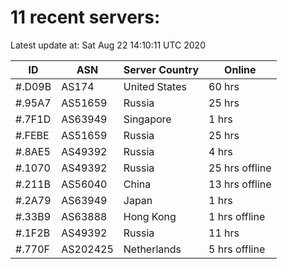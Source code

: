 # 11 recent servers:

Latest update at: Sat Aug 22 14:10:11 UTC 2020

| ID | ASN | Server Country | Online |
| -- | --- | -------------- | ------ |
| #.D09B | AS174 | United States | 60 hrs |
| #.95A7 | AS51659 | Russia | 25 hrs |
| #.7F1D | AS63949 | Singapore | 1 hrs |
| #.FEBE | AS51659 | Russia | 25 hrs |
| #.8AE5 | AS49392 | Russia | 4 hrs |
| #.1070 | AS49392 | Russia | 25 hrs offline |
| #.211B | AS56040 | China | 13 hrs offline |
| #.2A79 | AS63949 | Japan | 1 hrs |
| #.33B9 | AS63888 | Hong Kong | 1 hrs offline |
| #.1F2B | AS49392 | Russia | 11 hrs |
| #.770F | AS202425 | Netherlands | 5 hrs offline |

